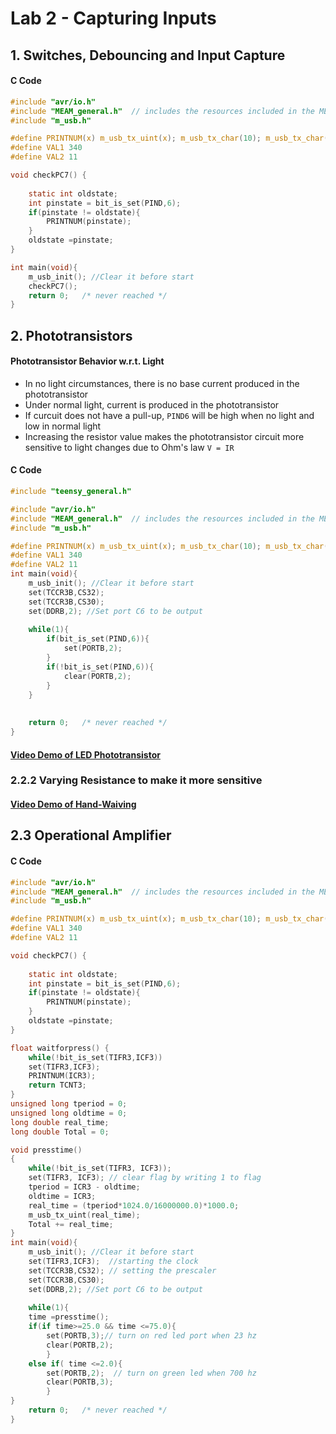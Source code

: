 # Lab 2 - Capturing Inputs

## 1. Switches, Debouncing and Input Capture

#### C Code

````c
#include "avr/io.h"
#include "MEAM_general.h"  // includes the resources included in the MEAM_general.h file
#include "m_usb.h"

#define PRINTNUM(x) m_usb_tx_uint(x); m_usb_tx_char(10); m_usb_tx_char(13)
#define VAL1 340 
#define VAL2 11

void checkPC7() {
	
	static int oldstate;
	int pinstate = bit_is_set(PIND,6);
	if(pinstate != oldstate){
		PRINTNUM(pinstate);
	}
	oldstate =pinstate;
}

int main(void){
    m_usb_init(); //Clear it before start
    checkPC7();
    return 0;   /* never reached */
}

````




## 2. Phototransistors


#### Phototransistor Behavior w.r.t. Light

- In no light circumstances, there is no base current produced in the phototransistor
- Under normal light, current is produced in the phototransistor
- If curcuit does not have a pull-up, `PIND6` will be high when no light and low in normal light
- Increasing the resistor value makes the phototransistor circuit more sensitive to light changes due to Ohm's law `V = IR`

#### C Code

````c
#include "teensy_general.h"

#include "avr/io.h"
#include "MEAM_general.h"  // includes the resources included in the MEAM_general.h file
#include "m_usb.h"

#define PRINTNUM(x) m_usb_tx_uint(x); m_usb_tx_char(10); m_usb_tx_char(13)
#define VAL1 340 
#define VAL2 11
int main(void){
    m_usb_init(); //Clear it before start
    set(TCCR3B,CS32);
    set(TCCR3B,CS30);
    set(DDRB,2); //Set port C6 to be output
	
    while(1){
    	if(bit_is_set(PIND,6)){
    		set(PORTB,2);
    	}
    	if(!bit_is_set(PIND,6)){
    		clear(PORTB,2);
    	}
    }
    
      
    return 0;   /* never reached */
}
````

#### [Video Demo of LED Phototransistor](https://youtube.com/shorts/10NT4-59IJA)

### 2.2.2 Varying Resistance to make it more sensitive

#### [Video Demo of Hand-Waiving](https://youtube.com/shorts/OLkk4m0PEag)


## 2.3 Operational Amplifier



#### C Code

````c
#include "avr/io.h"
#include "MEAM_general.h"  // includes the resources included in the MEAM_general.h file
#include "m_usb.h"

#define PRINTNUM(x) m_usb_tx_uint(x); m_usb_tx_char(10); m_usb_tx_char(13)
#define VAL1 340 
#define VAL2 11

void checkPC7() {
	
	static int oldstate;
	int pinstate = bit_is_set(PIND,6);
	if(pinstate != oldstate){
		PRINTNUM(pinstate);
	}
	oldstate =pinstate;
}

float waitforpress() {
	while(!bit_is_set(TIFR3,ICF3))
	set(TIFR3,ICF3);
	PRINTNUM(ICR3);
	return TCNT3;
}
unsigned long tperiod = 0;
unsigned long oldtime = 0;
long double real_time;
long double Total = 0;

void presstime()
{
    while(!bit_is_set(TIFR3, ICF3));
    set(TIFR3, ICF3); // clear flag by writing 1 to flag
    tperiod = ICR3 - oldtime;
    oldtime = ICR3;
    real_time = (tperiod*1024.0/16000000.0)*1000.0;
    m_usb_tx_uint(real_time);
    Total += real_time;
}
int main(void){
    m_usb_init(); //Clear it before start
    set(TIFR3,ICF3);  //starting the clock
    set(TCCR3B,CS32); // setting the prescaler
    set(TCCR3B,CS30);
    set(DDRB,2); //Set port C6 to be output
	
    while(1){
	time =presstime();
	if(if time>=25.0 && time <=75.0){
		set(PORTB,3);// turn on red led port when 23 hz
		clear(PORTB,2);
		}	
	else if( time <=2.0){
		set(PORTB,2);  // turn on green led when 700 hz
		clear(PORTB,3);
		}
}
    return 0;   /* never reached */
}

````
